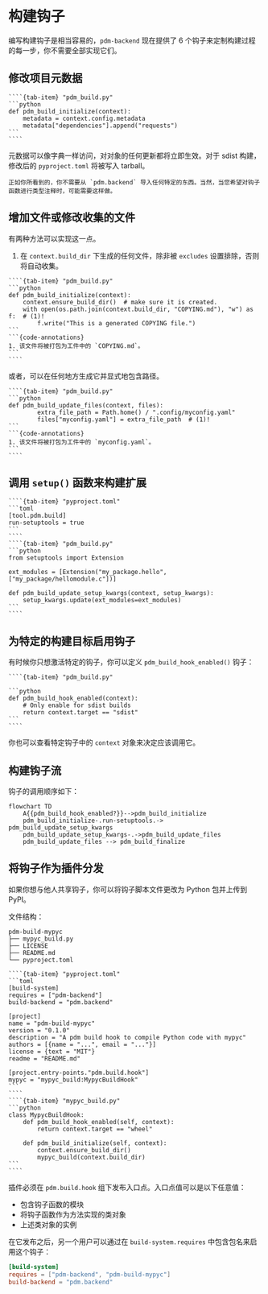 # 构建钩子

编写构建钩子是相当容易的，`pdm-backend` 现在提供了 6 个钩子来定制构建过程的每一步，你不需要全部实现它们。

## 修改项目元数据

`````{tab-set}
````{tab-item} "pdm_build.py"
```python
def pdm_build_initialize(context):
    metadata = context.config.metadata
    metadata["dependencies"].append("requests")
```
````
`````

元数据可以像字典一样访问，对对象的任何更新都将立即生效。对于 sdist 构建，修改后的 `pyproject.toml` 将被写入 tarball。

```{tip}
正如你所看到的，你不需要从 `pdm.backend` 导入任何特定的东西。当然，当您希望对钩子函数进行类型注释时，可能需要这样做。
```

## 增加文件或修改收集的文件

有两种方法可以实现这一点。

1. 在 `context.build_dir` 下生成的任何文件，除非被 `excludes` 设置排除，否则将自动收集。

`````{tab-set}
````{tab-item} "pdm_build.py"
```python
def pdm_build_initialize(context):
    context.ensure_build_dir()  # make sure it is created.
    with open(os.path.join(context.build_dir, "COPYING.md"), "w") as f:  # (1)!
        f.write("This is a generated COPYING file.")
```
```{code-annotations}
1. 该文件将被打包为工件中的 `COPYING.md`。
```
````
`````



或者，可以在任何地方生成它并显式地包含路径。

`````{tab-set}
````{tab-item} "pdm_build.py"
```python
def pdm_build_update_files(context, files):
        extra_file_path = Path.home() / ".config/myconfig.yaml"
        files["myconfig.yaml"] = extra_file_path  # (1)!
```
```{code-annotations}
1. 该文件将被打包为工件中的 `myconfig.yaml`。
```
````
`````

## 调用 `setup()` 函数来构建扩展

`````{tab-set}
````{tab-item} "pyproject.toml"
```toml
[tool.pdm.build]
run-setuptools = true
```
````
````{tab-item} "pdm_build.py"
```python
from setuptools import Extension

ext_modules = [Extension("my_package.hello", ["my_package/hellomodule.c"])]

def pdm_build_update_setup_kwargs(context, setup_kwargs):
    setup_kwargs.update(ext_modules=ext_modules)
```
````
`````

## 为特定的构建目标启用钩子

有时候你只想激活特定的钩子，你可以定义 `pdm_build_hook_enabled()` 钩子：

`````{tab-set}
````{tab-item} "pdm_build.py"

```python
def pdm_build_hook_enabled(context):
    # Only enable for sdist builds
    return context.target == "sdist"
```
````
`````

你也可以查看特定钩子中的 `context` 对象来决定应该调用它。


## 构建钩子流

钩子的调用顺序如下：

```{mermaid}
flowchart TD
    A{{pdm_build_hook_enabled?}}-->pdm_build_initialize
    pdm_build_initialize-.run-setuptools.-> pdm_build_update_setup_kwargs
    pdm_build_update_setup_kwargs-.->pdm_build_update_files
    pdm_build_update_files --> pdm_build_finalize
```

## 将钩子作为插件分发

如果你想与他人共享钩子，你可以将钩子脚本文件更改为 Python 包并上传到 PyPI。

文件结构：

```
pdm-build-mypyc
├── mypyc_build.py
├── LICENSE
├── README.md
└── pyproject.toml
```

`````{tab-set}
````{tab-item} "pyproject.toml"
```toml
[build-system]
requires = ["pdm-backend"]
build-backend = "pdm.backend"

[project]
name = "pdm-build-mypyc"
version = "0.1.0"
description = "A pdm build hook to compile Python code with mypyc"
authors = [{name = "...", email = "..."}]
license = {text = "MIT"}
readme = "README.md"

[project.entry-points."pdm.build.hook"]
mypyc = "mypyc_build:MypycBuildHook"
```
```` 
````{tab-item} "mypyc_build.py"
```python
class MypycBuildHook:
    def pdm_build_hook_enabled(self, context):
        return context.target == "wheel"

    def pdm_build_initialize(self, context):
        context.ensure_build_dir()
        mypyc_build(context.build_dir)
```
````
`````

插件必须在 `pdm.build.hook` 组下发布入口点。入口点值可以是以下任意值：

- 包含钩子函数的模块
- 将钩子函数作为方法实现的类对象
- 上述类对象的实例

在它发布之后，另一个用户可以通过在 `build-system.requires` 中包含包名来启用这个钩子：

```toml
[build-system]
requires = ["pdm-backend", "pdm-build-mypyc"]
build-backend = "pdm.backend"
```
